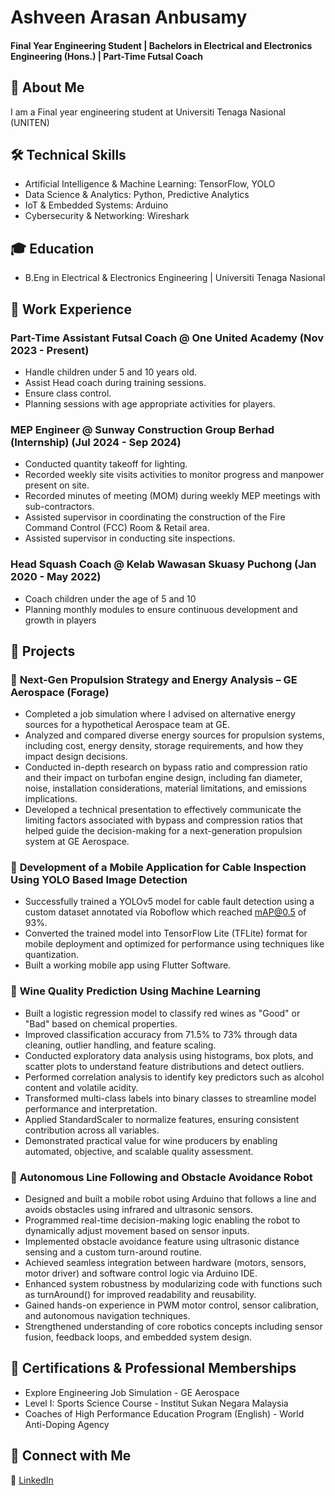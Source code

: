 # Ashveen Arasan Anbusamy 

#### Final Year Engineering Student | Bachelors in Electrical and Electronics Engineering (Hons.) | Part-Time Futsal Coach  


## 🚀 **About Me**  
I am a Final year engineering student at Universiti Tenaga Nasional (UNITEN) 


## 🛠 **Technical Skills**  
- Artificial Intelligence & Machine Learning: TensorFlow, YOLO  
- Data Science & Analytics: Python, Predictive Analytics  
- IoT & Embedded Systems: Arduino  
- Cybersecurity & Networking: Wireshark  


## 🎓 **Education**  
 - B.Eng in Electrical & Electronics Engineering | Universiti Tenaga Nasional 


## 💼 **Work Experience**  
### **Part-Time Assistant Futsal Coach @ One United Academy (Nov 2023 - Present)**  
- Handle children under 5 and 10 years old.
- Assist Head coach during training sessions.
- Ensure class control.
- Planning sessions with age appropriate activities for players.  

### **MEP Engineer @ Sunway Construction Group Berhad (Internship) (Jul 2024 - Sep 2024)**  
- Conducted quantity takeoff for lighting.
- Recorded weekly site visits activities to monitor progress and manpower present on site.
- Recorded minutes of meeting (MOM) during weekly MEP meetings with sub-contractors.
- Assisted supervisor in coordinating the construction of the Fire Command Control (FCC) Room & Retail area.
- Assisted supervisor in conducting site inspections.

### **Head Squash Coach @ Kelab Wawasan Skuasy Puchong (Jan 2020 - May 2022)**  
- Coach children under the age of 5 and 10
- Planning monthly modules to ensure continuous development and growth in players


## 📂 **Projects**  
### 🔹 **Next-Gen Propulsion Strategy and Energy Analysis – GE Aerospace (Forage)**  
- Completed a job simulation where I advised on alternative energy sources for
 a hypothetical Aerospace team at GE.
- Analyzed and compared diverse energy sources for propulsion systems,
 including cost, energy density, storage requirements, and how they impact
 design decisions.
- Conducted in-depth research on bypass ratio and compression ratio and their
 impact on turbofan engine design, including fan diameter, noise, installation
 considerations, material limitations, and emissions implications.
- Developed a technical presentation to effectively communicate the limiting
 factors associated with bypass and compression ratios that helped guide the
 decision-making for a next-generation propulsion system at GE Aerospace.

### 🔹 **Development of a Mobile Application for Cable Inspection Using YOLO Based Image Detection** 
- Successfully trained a YOLOv5 model for cable fault detection using a custom dataset annotated via Roboflow which reached mAP@0.5 of 93%.  
- Converted the trained model into TensorFlow Lite (TFLite) format for mobile deployment and optimized for performance using techniques like quantization.
- Built a working mobile app using Flutter Software.

### 🔹 **Wine Quality Prediction Using Machine Learning** 
- Built a logistic regression model to classify red wines as "Good" or "Bad" based on chemical properties.
- Improved classification accuracy from 71.5% to 73% through data cleaning, outlier handling, and feature scaling.
- Conducted exploratory data analysis using histograms, box plots, and scatter plots to understand feature distributions and detect outliers.
- Performed correlation analysis to identify key predictors such as alcohol content and volatile acidity.
- Transformed multi-class labels into binary classes to streamline model performance and interpretation.
- Applied StandardScaler to normalize features, ensuring consistent contribution across all variables.
- Demonstrated practical value for wine producers by enabling automated, objective, and scalable quality assessment.

### 🔹 **Autonomous Line Following and Obstacle Avoidance Robot**
- Designed and built a mobile robot using Arduino that follows a line and avoids obstacles using infrared and ultrasonic sensors.
- Programmed real-time decision-making logic enabling the robot to dynamically adjust movement based on sensor inputs.
- Implemented obstacle avoidance feature using ultrasonic distance sensing and a custom turn-around routine.
- Achieved seamless integration between hardware (motors, sensors, motor driver) and software control logic via Arduino IDE.
- Enhanced system robustness by modularizing code with functions such as turnAround() for improved readability and reusability.
- Gained hands-on experience in PWM motor control, sensor calibration, and autonomous navigation techniques.
- Strengthened understanding of core robotics concepts including sensor fusion, feedback loops, and embedded system design.


## 🏅 **Certifications & Professional Memberships**  
- Explore Engineering Job Simulation - GE Aerospace  
- Level I: Sports Science Course - Institut Sukan Negara Malaysia
- Coaches of High Performance Education Program (English) - World Anti-Doping Agency  


## 📢 **Connect with Me**  
🔗 [LinkedIn]([https://my.linkedin.com/in/ashveen-arasan-anbusamy-b255732ba])  
